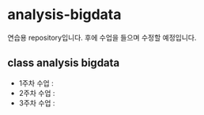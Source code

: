 # analysis-bigdata
연습용 repository입니다.
후에 수업을 들으며 수정할 예정입니다.

## class analysis bigdata

  - 1주차 수업 : 
  - 2주차 수업 : 
  - 3주차 수업 : 

